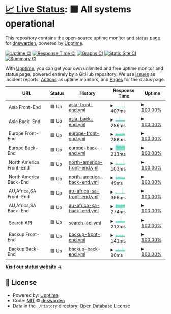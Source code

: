# [📈 Live Status](https://status.dnswarden.com): <!--live status--> **🟩 All systems operational**

This repository contains the open-source uptime monitor and status page for [dnswarden](https://dnswarden.com), powered by [Upptime](https://github.com/upptime/upptime).

[![Uptime CI](https://github.com/dnswarden/status/workflows/Uptime%20CI/badge.svg)](https://github.com/dnswarden/status/actions?query=workflow%3A%22Uptime+CI%22)
[![Response Time CI](https://github.com/dnswarden/status/workflows/Response%20Time%20CI/badge.svg)](https://github.com/dnswarden/status/actions?query=workflow%3A%22Response+Time+CI%22)
[![Graphs CI](https://github.com/dnswarden/status/workflows/Graphs%20CI/badge.svg)](https://github.com/dnswarden/status/actions?query=workflow%3A%22Graphs+CI%22)
[![Static Site CI](https://github.com/dnswarden/status/workflows/Static%20Site%20CI/badge.svg)](https://github.com/dnswarden/status/actions?query=workflow%3A%22Static+Site+CI%22)
[![Summary CI](https://github.com/dnswarden/status/workflows/Summary%20CI/badge.svg)](https://github.com/dnswarden/status/actions?query=workflow%3A%22Summary+CI%22)

With [Upptime](https://upptime.js.org), you can get your own unlimited and free uptime monitor and status page, powered entirely by a GitHub repository. We use [Issues](https://github.com/dnswarden/status/issues) as incident reports, [Actions](https://github.com/dnswarden/status/actions) as uptime monitors, and [Pages](https://status.dnswarden.com) for the status page.

<!--start: status pages-->
<!-- This summary is generated by Upptime (https://github.com/upptime/upptime) -->
<!-- Do not edit this manually, your changes will be overwritten -->
<!-- prettier-ignore -->
| URL | Status | History | Response Time | Uptime |
| --- | ------ | ------- | ------------- | ------ |
| <img alt="" src="https://icons.duckduckgo.com/ip3/null.ico" height="13"> Asia Front-End | 🟩 Up | [asia-front-end.yml](https://github.com/dnswarden/status/commits/HEAD/history/asia-front-end.yml) | <details><summary><img alt="Response time graph" src="./graphs/asia-front-end/response-time-week.png" height="20"> 407ms</summary><br><a href="https://status.dnswarden.com/history/asia-front-end"><img alt="Response time 382" src="https://img.shields.io/endpoint?url=https%3A%2F%2Fraw.githubusercontent.com%2Fdnswarden%2Fstatus%2FHEAD%2Fapi%2Fasia-front-end%2Fresponse-time.json"></a><br><a href="https://status.dnswarden.com/history/asia-front-end"><img alt="24-hour response time 527" src="https://img.shields.io/endpoint?url=https%3A%2F%2Fraw.githubusercontent.com%2Fdnswarden%2Fstatus%2FHEAD%2Fapi%2Fasia-front-end%2Fresponse-time-day.json"></a><br><a href="https://status.dnswarden.com/history/asia-front-end"><img alt="7-day response time 407" src="https://img.shields.io/endpoint?url=https%3A%2F%2Fraw.githubusercontent.com%2Fdnswarden%2Fstatus%2FHEAD%2Fapi%2Fasia-front-end%2Fresponse-time-week.json"></a><br><a href="https://status.dnswarden.com/history/asia-front-end"><img alt="30-day response time 387" src="https://img.shields.io/endpoint?url=https%3A%2F%2Fraw.githubusercontent.com%2Fdnswarden%2Fstatus%2FHEAD%2Fapi%2Fasia-front-end%2Fresponse-time-month.json"></a><br><a href="https://status.dnswarden.com/history/asia-front-end"><img alt="1-year response time 382" src="https://img.shields.io/endpoint?url=https%3A%2F%2Fraw.githubusercontent.com%2Fdnswarden%2Fstatus%2FHEAD%2Fapi%2Fasia-front-end%2Fresponse-time-year.json"></a></details> | <details><summary><a href="https://status.dnswarden.com/history/asia-front-end">100.00%</a></summary><a href="https://status.dnswarden.com/history/asia-front-end"><img alt="All-time uptime 100.00%" src="https://img.shields.io/endpoint?url=https%3A%2F%2Fraw.githubusercontent.com%2Fdnswarden%2Fstatus%2FHEAD%2Fapi%2Fasia-front-end%2Fuptime.json"></a><br><a href="https://status.dnswarden.com/history/asia-front-end"><img alt="24-hour uptime 100.00%" src="https://img.shields.io/endpoint?url=https%3A%2F%2Fraw.githubusercontent.com%2Fdnswarden%2Fstatus%2FHEAD%2Fapi%2Fasia-front-end%2Fuptime-day.json"></a><br><a href="https://status.dnswarden.com/history/asia-front-end"><img alt="7-day uptime 100.00%" src="https://img.shields.io/endpoint?url=https%3A%2F%2Fraw.githubusercontent.com%2Fdnswarden%2Fstatus%2FHEAD%2Fapi%2Fasia-front-end%2Fuptime-week.json"></a><br><a href="https://status.dnswarden.com/history/asia-front-end"><img alt="30-day uptime 100.00%" src="https://img.shields.io/endpoint?url=https%3A%2F%2Fraw.githubusercontent.com%2Fdnswarden%2Fstatus%2FHEAD%2Fapi%2Fasia-front-end%2Fuptime-month.json"></a><br><a href="https://status.dnswarden.com/history/asia-front-end"><img alt="1-year uptime 100.00%" src="https://img.shields.io/endpoint?url=https%3A%2F%2Fraw.githubusercontent.com%2Fdnswarden%2Fstatus%2FHEAD%2Fapi%2Fasia-front-end%2Fuptime-year.json"></a></details>
| <img alt="" src="https://icons.duckduckgo.com/ip3/null.ico" height="13"> Asia Back-End | 🟩 Up | [asia-back-end.yml](https://github.com/dnswarden/status/commits/HEAD/history/asia-back-end.yml) | <details><summary><img alt="Response time graph" src="./graphs/asia-back-end/response-time-week.png" height="20"> 286ms</summary><br><a href="https://status.dnswarden.com/history/asia-back-end"><img alt="Response time 297" src="https://img.shields.io/endpoint?url=https%3A%2F%2Fraw.githubusercontent.com%2Fdnswarden%2Fstatus%2FHEAD%2Fapi%2Fasia-back-end%2Fresponse-time.json"></a><br><a href="https://status.dnswarden.com/history/asia-back-end"><img alt="24-hour response time 279" src="https://img.shields.io/endpoint?url=https%3A%2F%2Fraw.githubusercontent.com%2Fdnswarden%2Fstatus%2FHEAD%2Fapi%2Fasia-back-end%2Fresponse-time-day.json"></a><br><a href="https://status.dnswarden.com/history/asia-back-end"><img alt="7-day response time 286" src="https://img.shields.io/endpoint?url=https%3A%2F%2Fraw.githubusercontent.com%2Fdnswarden%2Fstatus%2FHEAD%2Fapi%2Fasia-back-end%2Fresponse-time-week.json"></a><br><a href="https://status.dnswarden.com/history/asia-back-end"><img alt="30-day response time 296" src="https://img.shields.io/endpoint?url=https%3A%2F%2Fraw.githubusercontent.com%2Fdnswarden%2Fstatus%2FHEAD%2Fapi%2Fasia-back-end%2Fresponse-time-month.json"></a><br><a href="https://status.dnswarden.com/history/asia-back-end"><img alt="1-year response time 297" src="https://img.shields.io/endpoint?url=https%3A%2F%2Fraw.githubusercontent.com%2Fdnswarden%2Fstatus%2FHEAD%2Fapi%2Fasia-back-end%2Fresponse-time-year.json"></a></details> | <details><summary><a href="https://status.dnswarden.com/history/asia-back-end">100.00%</a></summary><a href="https://status.dnswarden.com/history/asia-back-end"><img alt="All-time uptime 100.00%" src="https://img.shields.io/endpoint?url=https%3A%2F%2Fraw.githubusercontent.com%2Fdnswarden%2Fstatus%2FHEAD%2Fapi%2Fasia-back-end%2Fuptime.json"></a><br><a href="https://status.dnswarden.com/history/asia-back-end"><img alt="24-hour uptime 100.00%" src="https://img.shields.io/endpoint?url=https%3A%2F%2Fraw.githubusercontent.com%2Fdnswarden%2Fstatus%2FHEAD%2Fapi%2Fasia-back-end%2Fuptime-day.json"></a><br><a href="https://status.dnswarden.com/history/asia-back-end"><img alt="7-day uptime 100.00%" src="https://img.shields.io/endpoint?url=https%3A%2F%2Fraw.githubusercontent.com%2Fdnswarden%2Fstatus%2FHEAD%2Fapi%2Fasia-back-end%2Fuptime-week.json"></a><br><a href="https://status.dnswarden.com/history/asia-back-end"><img alt="30-day uptime 100.00%" src="https://img.shields.io/endpoint?url=https%3A%2F%2Fraw.githubusercontent.com%2Fdnswarden%2Fstatus%2FHEAD%2Fapi%2Fasia-back-end%2Fuptime-month.json"></a><br><a href="https://status.dnswarden.com/history/asia-back-end"><img alt="1-year uptime 100.00%" src="https://img.shields.io/endpoint?url=https%3A%2F%2Fraw.githubusercontent.com%2Fdnswarden%2Fstatus%2FHEAD%2Fapi%2Fasia-back-end%2Fuptime-year.json"></a></details>
| <img alt="" src="https://icons.duckduckgo.com/ip3/null.ico" height="13"> Europe Front-End | 🟩 Up | [europe-front-end.yml](https://github.com/dnswarden/status/commits/HEAD/history/europe-front-end.yml) | <details><summary><img alt="Response time graph" src="./graphs/europe-front-end/response-time-week.png" height="20"> 288ms</summary><br><a href="https://status.dnswarden.com/history/europe-front-end"><img alt="Response time 299" src="https://img.shields.io/endpoint?url=https%3A%2F%2Fraw.githubusercontent.com%2Fdnswarden%2Fstatus%2FHEAD%2Fapi%2Feurope-front-end%2Fresponse-time.json"></a><br><a href="https://status.dnswarden.com/history/europe-front-end"><img alt="24-hour response time 290" src="https://img.shields.io/endpoint?url=https%3A%2F%2Fraw.githubusercontent.com%2Fdnswarden%2Fstatus%2FHEAD%2Fapi%2Feurope-front-end%2Fresponse-time-day.json"></a><br><a href="https://status.dnswarden.com/history/europe-front-end"><img alt="7-day response time 288" src="https://img.shields.io/endpoint?url=https%3A%2F%2Fraw.githubusercontent.com%2Fdnswarden%2Fstatus%2FHEAD%2Fapi%2Feurope-front-end%2Fresponse-time-week.json"></a><br><a href="https://status.dnswarden.com/history/europe-front-end"><img alt="30-day response time 302" src="https://img.shields.io/endpoint?url=https%3A%2F%2Fraw.githubusercontent.com%2Fdnswarden%2Fstatus%2FHEAD%2Fapi%2Feurope-front-end%2Fresponse-time-month.json"></a><br><a href="https://status.dnswarden.com/history/europe-front-end"><img alt="1-year response time 299" src="https://img.shields.io/endpoint?url=https%3A%2F%2Fraw.githubusercontent.com%2Fdnswarden%2Fstatus%2FHEAD%2Fapi%2Feurope-front-end%2Fresponse-time-year.json"></a></details> | <details><summary><a href="https://status.dnswarden.com/history/europe-front-end">100.00%</a></summary><a href="https://status.dnswarden.com/history/europe-front-end"><img alt="All-time uptime 100.00%" src="https://img.shields.io/endpoint?url=https%3A%2F%2Fraw.githubusercontent.com%2Fdnswarden%2Fstatus%2FHEAD%2Fapi%2Feurope-front-end%2Fuptime.json"></a><br><a href="https://status.dnswarden.com/history/europe-front-end"><img alt="24-hour uptime 100.00%" src="https://img.shields.io/endpoint?url=https%3A%2F%2Fraw.githubusercontent.com%2Fdnswarden%2Fstatus%2FHEAD%2Fapi%2Feurope-front-end%2Fuptime-day.json"></a><br><a href="https://status.dnswarden.com/history/europe-front-end"><img alt="7-day uptime 100.00%" src="https://img.shields.io/endpoint?url=https%3A%2F%2Fraw.githubusercontent.com%2Fdnswarden%2Fstatus%2FHEAD%2Fapi%2Feurope-front-end%2Fuptime-week.json"></a><br><a href="https://status.dnswarden.com/history/europe-front-end"><img alt="30-day uptime 100.00%" src="https://img.shields.io/endpoint?url=https%3A%2F%2Fraw.githubusercontent.com%2Fdnswarden%2Fstatus%2FHEAD%2Fapi%2Feurope-front-end%2Fuptime-month.json"></a><br><a href="https://status.dnswarden.com/history/europe-front-end"><img alt="1-year uptime 100.00%" src="https://img.shields.io/endpoint?url=https%3A%2F%2Fraw.githubusercontent.com%2Fdnswarden%2Fstatus%2FHEAD%2Fapi%2Feurope-front-end%2Fuptime-year.json"></a></details>
| <img alt="" src="https://icons.duckduckgo.com/ip3/null.ico" height="13"> Europe Back-End | 🟩 Up | [europe-back-end.yml](https://github.com/dnswarden/status/commits/HEAD/history/europe-back-end.yml) | <details><summary><img alt="Response time graph" src="./graphs/europe-back-end/response-time-week.png" height="20"> 213ms</summary><br><a href="https://status.dnswarden.com/history/europe-back-end"><img alt="Response time 222" src="https://img.shields.io/endpoint?url=https%3A%2F%2Fraw.githubusercontent.com%2Fdnswarden%2Fstatus%2FHEAD%2Fapi%2Feurope-back-end%2Fresponse-time.json"></a><br><a href="https://status.dnswarden.com/history/europe-back-end"><img alt="24-hour response time 200" src="https://img.shields.io/endpoint?url=https%3A%2F%2Fraw.githubusercontent.com%2Fdnswarden%2Fstatus%2FHEAD%2Fapi%2Feurope-back-end%2Fresponse-time-day.json"></a><br><a href="https://status.dnswarden.com/history/europe-back-end"><img alt="7-day response time 213" src="https://img.shields.io/endpoint?url=https%3A%2F%2Fraw.githubusercontent.com%2Fdnswarden%2Fstatus%2FHEAD%2Fapi%2Feurope-back-end%2Fresponse-time-week.json"></a><br><a href="https://status.dnswarden.com/history/europe-back-end"><img alt="30-day response time 223" src="https://img.shields.io/endpoint?url=https%3A%2F%2Fraw.githubusercontent.com%2Fdnswarden%2Fstatus%2FHEAD%2Fapi%2Feurope-back-end%2Fresponse-time-month.json"></a><br><a href="https://status.dnswarden.com/history/europe-back-end"><img alt="1-year response time 222" src="https://img.shields.io/endpoint?url=https%3A%2F%2Fraw.githubusercontent.com%2Fdnswarden%2Fstatus%2FHEAD%2Fapi%2Feurope-back-end%2Fresponse-time-year.json"></a></details> | <details><summary><a href="https://status.dnswarden.com/history/europe-back-end">100.00%</a></summary><a href="https://status.dnswarden.com/history/europe-back-end"><img alt="All-time uptime 100.00%" src="https://img.shields.io/endpoint?url=https%3A%2F%2Fraw.githubusercontent.com%2Fdnswarden%2Fstatus%2FHEAD%2Fapi%2Feurope-back-end%2Fuptime.json"></a><br><a href="https://status.dnswarden.com/history/europe-back-end"><img alt="24-hour uptime 100.00%" src="https://img.shields.io/endpoint?url=https%3A%2F%2Fraw.githubusercontent.com%2Fdnswarden%2Fstatus%2FHEAD%2Fapi%2Feurope-back-end%2Fuptime-day.json"></a><br><a href="https://status.dnswarden.com/history/europe-back-end"><img alt="7-day uptime 100.00%" src="https://img.shields.io/endpoint?url=https%3A%2F%2Fraw.githubusercontent.com%2Fdnswarden%2Fstatus%2FHEAD%2Fapi%2Feurope-back-end%2Fuptime-week.json"></a><br><a href="https://status.dnswarden.com/history/europe-back-end"><img alt="30-day uptime 100.00%" src="https://img.shields.io/endpoint?url=https%3A%2F%2Fraw.githubusercontent.com%2Fdnswarden%2Fstatus%2FHEAD%2Fapi%2Feurope-back-end%2Fuptime-month.json"></a><br><a href="https://status.dnswarden.com/history/europe-back-end"><img alt="1-year uptime 100.00%" src="https://img.shields.io/endpoint?url=https%3A%2F%2Fraw.githubusercontent.com%2Fdnswarden%2Fstatus%2FHEAD%2Fapi%2Feurope-back-end%2Fuptime-year.json"></a></details>
| <img alt="" src="https://icons.duckduckgo.com/ip3/null.ico" height="13"> North America Front-End | 🟩 Up | [north-america-front-end.yml](https://github.com/dnswarden/status/commits/HEAD/history/north-america-front-end.yml) | <details><summary><img alt="Response time graph" src="./graphs/north-america-front-end/response-time-week.png" height="20"> 103ms</summary><br><a href="https://status.dnswarden.com/history/north-america-front-end"><img alt="Response time 103" src="https://img.shields.io/endpoint?url=https%3A%2F%2Fraw.githubusercontent.com%2Fdnswarden%2Fstatus%2FHEAD%2Fapi%2Fnorth-america-front-end%2Fresponse-time.json"></a><br><a href="https://status.dnswarden.com/history/north-america-front-end"><img alt="24-hour response time 91" src="https://img.shields.io/endpoint?url=https%3A%2F%2Fraw.githubusercontent.com%2Fdnswarden%2Fstatus%2FHEAD%2Fapi%2Fnorth-america-front-end%2Fresponse-time-day.json"></a><br><a href="https://status.dnswarden.com/history/north-america-front-end"><img alt="7-day response time 103" src="https://img.shields.io/endpoint?url=https%3A%2F%2Fraw.githubusercontent.com%2Fdnswarden%2Fstatus%2FHEAD%2Fapi%2Fnorth-america-front-end%2Fresponse-time-week.json"></a><br><a href="https://status.dnswarden.com/history/north-america-front-end"><img alt="30-day response time 105" src="https://img.shields.io/endpoint?url=https%3A%2F%2Fraw.githubusercontent.com%2Fdnswarden%2Fstatus%2FHEAD%2Fapi%2Fnorth-america-front-end%2Fresponse-time-month.json"></a><br><a href="https://status.dnswarden.com/history/north-america-front-end"><img alt="1-year response time 103" src="https://img.shields.io/endpoint?url=https%3A%2F%2Fraw.githubusercontent.com%2Fdnswarden%2Fstatus%2FHEAD%2Fapi%2Fnorth-america-front-end%2Fresponse-time-year.json"></a></details> | <details><summary><a href="https://status.dnswarden.com/history/north-america-front-end">100.00%</a></summary><a href="https://status.dnswarden.com/history/north-america-front-end"><img alt="All-time uptime 100.00%" src="https://img.shields.io/endpoint?url=https%3A%2F%2Fraw.githubusercontent.com%2Fdnswarden%2Fstatus%2FHEAD%2Fapi%2Fnorth-america-front-end%2Fuptime.json"></a><br><a href="https://status.dnswarden.com/history/north-america-front-end"><img alt="24-hour uptime 100.00%" src="https://img.shields.io/endpoint?url=https%3A%2F%2Fraw.githubusercontent.com%2Fdnswarden%2Fstatus%2FHEAD%2Fapi%2Fnorth-america-front-end%2Fuptime-day.json"></a><br><a href="https://status.dnswarden.com/history/north-america-front-end"><img alt="7-day uptime 100.00%" src="https://img.shields.io/endpoint?url=https%3A%2F%2Fraw.githubusercontent.com%2Fdnswarden%2Fstatus%2FHEAD%2Fapi%2Fnorth-america-front-end%2Fuptime-week.json"></a><br><a href="https://status.dnswarden.com/history/north-america-front-end"><img alt="30-day uptime 100.00%" src="https://img.shields.io/endpoint?url=https%3A%2F%2Fraw.githubusercontent.com%2Fdnswarden%2Fstatus%2FHEAD%2Fapi%2Fnorth-america-front-end%2Fuptime-month.json"></a><br><a href="https://status.dnswarden.com/history/north-america-front-end"><img alt="1-year uptime 100.00%" src="https://img.shields.io/endpoint?url=https%3A%2F%2Fraw.githubusercontent.com%2Fdnswarden%2Fstatus%2FHEAD%2Fapi%2Fnorth-america-front-end%2Fuptime-year.json"></a></details>
| <img alt="" src="https://icons.duckduckgo.com/ip3/null.ico" height="13"> North America Back-End | 🟩 Up | [north-america-back-end.yml](https://github.com/dnswarden/status/commits/HEAD/history/north-america-back-end.yml) | <details><summary><img alt="Response time graph" src="./graphs/north-america-back-end/response-time-week.png" height="20"> 49ms</summary><br><a href="https://status.dnswarden.com/history/north-america-back-end"><img alt="Response time 63" src="https://img.shields.io/endpoint?url=https%3A%2F%2Fraw.githubusercontent.com%2Fdnswarden%2Fstatus%2FHEAD%2Fapi%2Fnorth-america-back-end%2Fresponse-time.json"></a><br><a href="https://status.dnswarden.com/history/north-america-back-end"><img alt="24-hour response time 49" src="https://img.shields.io/endpoint?url=https%3A%2F%2Fraw.githubusercontent.com%2Fdnswarden%2Fstatus%2FHEAD%2Fapi%2Fnorth-america-back-end%2Fresponse-time-day.json"></a><br><a href="https://status.dnswarden.com/history/north-america-back-end"><img alt="7-day response time 49" src="https://img.shields.io/endpoint?url=https%3A%2F%2Fraw.githubusercontent.com%2Fdnswarden%2Fstatus%2FHEAD%2Fapi%2Fnorth-america-back-end%2Fresponse-time-week.json"></a><br><a href="https://status.dnswarden.com/history/north-america-back-end"><img alt="30-day response time 67" src="https://img.shields.io/endpoint?url=https%3A%2F%2Fraw.githubusercontent.com%2Fdnswarden%2Fstatus%2FHEAD%2Fapi%2Fnorth-america-back-end%2Fresponse-time-month.json"></a><br><a href="https://status.dnswarden.com/history/north-america-back-end"><img alt="1-year response time 63" src="https://img.shields.io/endpoint?url=https%3A%2F%2Fraw.githubusercontent.com%2Fdnswarden%2Fstatus%2FHEAD%2Fapi%2Fnorth-america-back-end%2Fresponse-time-year.json"></a></details> | <details><summary><a href="https://status.dnswarden.com/history/north-america-back-end">100.00%</a></summary><a href="https://status.dnswarden.com/history/north-america-back-end"><img alt="All-time uptime 100.00%" src="https://img.shields.io/endpoint?url=https%3A%2F%2Fraw.githubusercontent.com%2Fdnswarden%2Fstatus%2FHEAD%2Fapi%2Fnorth-america-back-end%2Fuptime.json"></a><br><a href="https://status.dnswarden.com/history/north-america-back-end"><img alt="24-hour uptime 100.00%" src="https://img.shields.io/endpoint?url=https%3A%2F%2Fraw.githubusercontent.com%2Fdnswarden%2Fstatus%2FHEAD%2Fapi%2Fnorth-america-back-end%2Fuptime-day.json"></a><br><a href="https://status.dnswarden.com/history/north-america-back-end"><img alt="7-day uptime 100.00%" src="https://img.shields.io/endpoint?url=https%3A%2F%2Fraw.githubusercontent.com%2Fdnswarden%2Fstatus%2FHEAD%2Fapi%2Fnorth-america-back-end%2Fuptime-week.json"></a><br><a href="https://status.dnswarden.com/history/north-america-back-end"><img alt="30-day uptime 100.00%" src="https://img.shields.io/endpoint?url=https%3A%2F%2Fraw.githubusercontent.com%2Fdnswarden%2Fstatus%2FHEAD%2Fapi%2Fnorth-america-back-end%2Fuptime-month.json"></a><br><a href="https://status.dnswarden.com/history/north-america-back-end"><img alt="1-year uptime 100.00%" src="https://img.shields.io/endpoint?url=https%3A%2F%2Fraw.githubusercontent.com%2Fdnswarden%2Fstatus%2FHEAD%2Fapi%2Fnorth-america-back-end%2Fuptime-year.json"></a></details>
| <img alt="" src="https://icons.duckduckgo.com/ip3/null.ico" height="13"> AU,Africa,SA Front-End | 🟩 Up | [au-africa-sa-front-end.yml](https://github.com/dnswarden/status/commits/HEAD/history/au-africa-sa-front-end.yml) | <details><summary><img alt="Response time graph" src="./graphs/au-africa-sa-front-end/response-time-week.png" height="20"> 366ms</summary><br><a href="https://status.dnswarden.com/history/au-africa-sa-front-end"><img alt="Response time 353" src="https://img.shields.io/endpoint?url=https%3A%2F%2Fraw.githubusercontent.com%2Fdnswarden%2Fstatus%2FHEAD%2Fapi%2Fau-africa-sa-front-end%2Fresponse-time.json"></a><br><a href="https://status.dnswarden.com/history/au-africa-sa-front-end"><img alt="24-hour response time 348" src="https://img.shields.io/endpoint?url=https%3A%2F%2Fraw.githubusercontent.com%2Fdnswarden%2Fstatus%2FHEAD%2Fapi%2Fau-africa-sa-front-end%2Fresponse-time-day.json"></a><br><a href="https://status.dnswarden.com/history/au-africa-sa-front-end"><img alt="7-day response time 366" src="https://img.shields.io/endpoint?url=https%3A%2F%2Fraw.githubusercontent.com%2Fdnswarden%2Fstatus%2FHEAD%2Fapi%2Fau-africa-sa-front-end%2Fresponse-time-week.json"></a><br><a href="https://status.dnswarden.com/history/au-africa-sa-front-end"><img alt="30-day response time 353" src="https://img.shields.io/endpoint?url=https%3A%2F%2Fraw.githubusercontent.com%2Fdnswarden%2Fstatus%2FHEAD%2Fapi%2Fau-africa-sa-front-end%2Fresponse-time-month.json"></a><br><a href="https://status.dnswarden.com/history/au-africa-sa-front-end"><img alt="1-year response time 353" src="https://img.shields.io/endpoint?url=https%3A%2F%2Fraw.githubusercontent.com%2Fdnswarden%2Fstatus%2FHEAD%2Fapi%2Fau-africa-sa-front-end%2Fresponse-time-year.json"></a></details> | <details><summary><a href="https://status.dnswarden.com/history/au-africa-sa-front-end">100.00%</a></summary><a href="https://status.dnswarden.com/history/au-africa-sa-front-end"><img alt="All-time uptime 100.00%" src="https://img.shields.io/endpoint?url=https%3A%2F%2Fraw.githubusercontent.com%2Fdnswarden%2Fstatus%2FHEAD%2Fapi%2Fau-africa-sa-front-end%2Fuptime.json"></a><br><a href="https://status.dnswarden.com/history/au-africa-sa-front-end"><img alt="24-hour uptime 100.00%" src="https://img.shields.io/endpoint?url=https%3A%2F%2Fraw.githubusercontent.com%2Fdnswarden%2Fstatus%2FHEAD%2Fapi%2Fau-africa-sa-front-end%2Fuptime-day.json"></a><br><a href="https://status.dnswarden.com/history/au-africa-sa-front-end"><img alt="7-day uptime 100.00%" src="https://img.shields.io/endpoint?url=https%3A%2F%2Fraw.githubusercontent.com%2Fdnswarden%2Fstatus%2FHEAD%2Fapi%2Fau-africa-sa-front-end%2Fuptime-week.json"></a><br><a href="https://status.dnswarden.com/history/au-africa-sa-front-end"><img alt="30-day uptime 100.00%" src="https://img.shields.io/endpoint?url=https%3A%2F%2Fraw.githubusercontent.com%2Fdnswarden%2Fstatus%2FHEAD%2Fapi%2Fau-africa-sa-front-end%2Fuptime-month.json"></a><br><a href="https://status.dnswarden.com/history/au-africa-sa-front-end"><img alt="1-year uptime 100.00%" src="https://img.shields.io/endpoint?url=https%3A%2F%2Fraw.githubusercontent.com%2Fdnswarden%2Fstatus%2FHEAD%2Fapi%2Fau-africa-sa-front-end%2Fuptime-year.json"></a></details>
| <img alt="" src="https://icons.duckduckgo.com/ip3/null.ico" height="13"> AU,Africa,SA Back-End | 🟩 Up | [au-africa-sa-back-end.yml](https://github.com/dnswarden/status/commits/HEAD/history/au-africa-sa-back-end.yml) | <details><summary><img alt="Response time graph" src="./graphs/au-africa-sa-back-end/response-time-week.png" height="20"> 274ms</summary><br><a href="https://status.dnswarden.com/history/au-africa-sa-back-end"><img alt="Response time 287" src="https://img.shields.io/endpoint?url=https%3A%2F%2Fraw.githubusercontent.com%2Fdnswarden%2Fstatus%2FHEAD%2Fapi%2Fau-africa-sa-back-end%2Fresponse-time.json"></a><br><a href="https://status.dnswarden.com/history/au-africa-sa-back-end"><img alt="24-hour response time 266" src="https://img.shields.io/endpoint?url=https%3A%2F%2Fraw.githubusercontent.com%2Fdnswarden%2Fstatus%2FHEAD%2Fapi%2Fau-africa-sa-back-end%2Fresponse-time-day.json"></a><br><a href="https://status.dnswarden.com/history/au-africa-sa-back-end"><img alt="7-day response time 274" src="https://img.shields.io/endpoint?url=https%3A%2F%2Fraw.githubusercontent.com%2Fdnswarden%2Fstatus%2FHEAD%2Fapi%2Fau-africa-sa-back-end%2Fresponse-time-week.json"></a><br><a href="https://status.dnswarden.com/history/au-africa-sa-back-end"><img alt="30-day response time 287" src="https://img.shields.io/endpoint?url=https%3A%2F%2Fraw.githubusercontent.com%2Fdnswarden%2Fstatus%2FHEAD%2Fapi%2Fau-africa-sa-back-end%2Fresponse-time-month.json"></a><br><a href="https://status.dnswarden.com/history/au-africa-sa-back-end"><img alt="1-year response time 287" src="https://img.shields.io/endpoint?url=https%3A%2F%2Fraw.githubusercontent.com%2Fdnswarden%2Fstatus%2FHEAD%2Fapi%2Fau-africa-sa-back-end%2Fresponse-time-year.json"></a></details> | <details><summary><a href="https://status.dnswarden.com/history/au-africa-sa-back-end">100.00%</a></summary><a href="https://status.dnswarden.com/history/au-africa-sa-back-end"><img alt="All-time uptime 100.00%" src="https://img.shields.io/endpoint?url=https%3A%2F%2Fraw.githubusercontent.com%2Fdnswarden%2Fstatus%2FHEAD%2Fapi%2Fau-africa-sa-back-end%2Fuptime.json"></a><br><a href="https://status.dnswarden.com/history/au-africa-sa-back-end"><img alt="24-hour uptime 100.00%" src="https://img.shields.io/endpoint?url=https%3A%2F%2Fraw.githubusercontent.com%2Fdnswarden%2Fstatus%2FHEAD%2Fapi%2Fau-africa-sa-back-end%2Fuptime-day.json"></a><br><a href="https://status.dnswarden.com/history/au-africa-sa-back-end"><img alt="7-day uptime 100.00%" src="https://img.shields.io/endpoint?url=https%3A%2F%2Fraw.githubusercontent.com%2Fdnswarden%2Fstatus%2FHEAD%2Fapi%2Fau-africa-sa-back-end%2Fuptime-week.json"></a><br><a href="https://status.dnswarden.com/history/au-africa-sa-back-end"><img alt="30-day uptime 100.00%" src="https://img.shields.io/endpoint?url=https%3A%2F%2Fraw.githubusercontent.com%2Fdnswarden%2Fstatus%2FHEAD%2Fapi%2Fau-africa-sa-back-end%2Fuptime-month.json"></a><br><a href="https://status.dnswarden.com/history/au-africa-sa-back-end"><img alt="1-year uptime 100.00%" src="https://img.shields.io/endpoint?url=https%3A%2F%2Fraw.githubusercontent.com%2Fdnswarden%2Fstatus%2FHEAD%2Fapi%2Fau-africa-sa-back-end%2Fuptime-year.json"></a></details>
| <img alt="" src="https://icons.duckduckgo.com/ip3/null.ico" height="13"> Search API | 🟩 Up | [search-api.yml](https://github.com/dnswarden/status/commits/HEAD/history/search-api.yml) | <details><summary><img alt="Response time graph" src="./graphs/search-api/response-time-week.png" height="20"> 213ms</summary><br><a href="https://status.dnswarden.com/history/search-api"><img alt="Response time 237" src="https://img.shields.io/endpoint?url=https%3A%2F%2Fraw.githubusercontent.com%2Fdnswarden%2Fstatus%2FHEAD%2Fapi%2Fsearch-api%2Fresponse-time.json"></a><br><a href="https://status.dnswarden.com/history/search-api"><img alt="24-hour response time 218" src="https://img.shields.io/endpoint?url=https%3A%2F%2Fraw.githubusercontent.com%2Fdnswarden%2Fstatus%2FHEAD%2Fapi%2Fsearch-api%2Fresponse-time-day.json"></a><br><a href="https://status.dnswarden.com/history/search-api"><img alt="7-day response time 213" src="https://img.shields.io/endpoint?url=https%3A%2F%2Fraw.githubusercontent.com%2Fdnswarden%2Fstatus%2FHEAD%2Fapi%2Fsearch-api%2Fresponse-time-week.json"></a><br><a href="https://status.dnswarden.com/history/search-api"><img alt="30-day response time 246" src="https://img.shields.io/endpoint?url=https%3A%2F%2Fraw.githubusercontent.com%2Fdnswarden%2Fstatus%2FHEAD%2Fapi%2Fsearch-api%2Fresponse-time-month.json"></a><br><a href="https://status.dnswarden.com/history/search-api"><img alt="1-year response time 237" src="https://img.shields.io/endpoint?url=https%3A%2F%2Fraw.githubusercontent.com%2Fdnswarden%2Fstatus%2FHEAD%2Fapi%2Fsearch-api%2Fresponse-time-year.json"></a></details> | <details><summary><a href="https://status.dnswarden.com/history/search-api">100.00%</a></summary><a href="https://status.dnswarden.com/history/search-api"><img alt="All-time uptime 100.00%" src="https://img.shields.io/endpoint?url=https%3A%2F%2Fraw.githubusercontent.com%2Fdnswarden%2Fstatus%2FHEAD%2Fapi%2Fsearch-api%2Fuptime.json"></a><br><a href="https://status.dnswarden.com/history/search-api"><img alt="24-hour uptime 100.00%" src="https://img.shields.io/endpoint?url=https%3A%2F%2Fraw.githubusercontent.com%2Fdnswarden%2Fstatus%2FHEAD%2Fapi%2Fsearch-api%2Fuptime-day.json"></a><br><a href="https://status.dnswarden.com/history/search-api"><img alt="7-day uptime 100.00%" src="https://img.shields.io/endpoint?url=https%3A%2F%2Fraw.githubusercontent.com%2Fdnswarden%2Fstatus%2FHEAD%2Fapi%2Fsearch-api%2Fuptime-week.json"></a><br><a href="https://status.dnswarden.com/history/search-api"><img alt="30-day uptime 100.00%" src="https://img.shields.io/endpoint?url=https%3A%2F%2Fraw.githubusercontent.com%2Fdnswarden%2Fstatus%2FHEAD%2Fapi%2Fsearch-api%2Fuptime-month.json"></a><br><a href="https://status.dnswarden.com/history/search-api"><img alt="1-year uptime 100.00%" src="https://img.shields.io/endpoint?url=https%3A%2F%2Fraw.githubusercontent.com%2Fdnswarden%2Fstatus%2FHEAD%2Fapi%2Fsearch-api%2Fuptime-year.json"></a></details>
| <img alt="" src="https://icons.duckduckgo.com/ip3/null.ico" height="13"> Backup Front-End | 🟩 Up | [backup-front-end.yml](https://github.com/dnswarden/status/commits/HEAD/history/backup-front-end.yml) | <details><summary><img alt="Response time graph" src="./graphs/backup-front-end/response-time-week.png" height="20"> 141ms</summary><br><a href="https://status.dnswarden.com/history/backup-front-end"><img alt="Response time 147" src="https://img.shields.io/endpoint?url=https%3A%2F%2Fraw.githubusercontent.com%2Fdnswarden%2Fstatus%2FHEAD%2Fapi%2Fbackup-front-end%2Fresponse-time.json"></a><br><a href="https://status.dnswarden.com/history/backup-front-end"><img alt="24-hour response time 119" src="https://img.shields.io/endpoint?url=https%3A%2F%2Fraw.githubusercontent.com%2Fdnswarden%2Fstatus%2FHEAD%2Fapi%2Fbackup-front-end%2Fresponse-time-day.json"></a><br><a href="https://status.dnswarden.com/history/backup-front-end"><img alt="7-day response time 141" src="https://img.shields.io/endpoint?url=https%3A%2F%2Fraw.githubusercontent.com%2Fdnswarden%2Fstatus%2FHEAD%2Fapi%2Fbackup-front-end%2Fresponse-time-week.json"></a><br><a href="https://status.dnswarden.com/history/backup-front-end"><img alt="30-day response time 154" src="https://img.shields.io/endpoint?url=https%3A%2F%2Fraw.githubusercontent.com%2Fdnswarden%2Fstatus%2FHEAD%2Fapi%2Fbackup-front-end%2Fresponse-time-month.json"></a><br><a href="https://status.dnswarden.com/history/backup-front-end"><img alt="1-year response time 147" src="https://img.shields.io/endpoint?url=https%3A%2F%2Fraw.githubusercontent.com%2Fdnswarden%2Fstatus%2FHEAD%2Fapi%2Fbackup-front-end%2Fresponse-time-year.json"></a></details> | <details><summary><a href="https://status.dnswarden.com/history/backup-front-end">100.00%</a></summary><a href="https://status.dnswarden.com/history/backup-front-end"><img alt="All-time uptime 100.00%" src="https://img.shields.io/endpoint?url=https%3A%2F%2Fraw.githubusercontent.com%2Fdnswarden%2Fstatus%2FHEAD%2Fapi%2Fbackup-front-end%2Fuptime.json"></a><br><a href="https://status.dnswarden.com/history/backup-front-end"><img alt="24-hour uptime 100.00%" src="https://img.shields.io/endpoint?url=https%3A%2F%2Fraw.githubusercontent.com%2Fdnswarden%2Fstatus%2FHEAD%2Fapi%2Fbackup-front-end%2Fuptime-day.json"></a><br><a href="https://status.dnswarden.com/history/backup-front-end"><img alt="7-day uptime 100.00%" src="https://img.shields.io/endpoint?url=https%3A%2F%2Fraw.githubusercontent.com%2Fdnswarden%2Fstatus%2FHEAD%2Fapi%2Fbackup-front-end%2Fuptime-week.json"></a><br><a href="https://status.dnswarden.com/history/backup-front-end"><img alt="30-day uptime 100.00%" src="https://img.shields.io/endpoint?url=https%3A%2F%2Fraw.githubusercontent.com%2Fdnswarden%2Fstatus%2FHEAD%2Fapi%2Fbackup-front-end%2Fuptime-month.json"></a><br><a href="https://status.dnswarden.com/history/backup-front-end"><img alt="1-year uptime 100.00%" src="https://img.shields.io/endpoint?url=https%3A%2F%2Fraw.githubusercontent.com%2Fdnswarden%2Fstatus%2FHEAD%2Fapi%2Fbackup-front-end%2Fuptime-year.json"></a></details>
| <img alt="" src="https://icons.duckduckgo.com/ip3/null.ico" height="13"> Backup Back-End | 🟩 Up | [backup-back-end.yml](https://github.com/dnswarden/status/commits/HEAD/history/backup-back-end.yml) | <details><summary><img alt="Response time graph" src="./graphs/backup-back-end/response-time-week.png" height="20"> 90ms</summary><br><a href="https://status.dnswarden.com/history/backup-back-end"><img alt="Response time 123" src="https://img.shields.io/endpoint?url=https%3A%2F%2Fraw.githubusercontent.com%2Fdnswarden%2Fstatus%2FHEAD%2Fapi%2Fbackup-back-end%2Fresponse-time.json"></a><br><a href="https://status.dnswarden.com/history/backup-back-end"><img alt="24-hour response time 81" src="https://img.shields.io/endpoint?url=https%3A%2F%2Fraw.githubusercontent.com%2Fdnswarden%2Fstatus%2FHEAD%2Fapi%2Fbackup-back-end%2Fresponse-time-day.json"></a><br><a href="https://status.dnswarden.com/history/backup-back-end"><img alt="7-day response time 90" src="https://img.shields.io/endpoint?url=https%3A%2F%2Fraw.githubusercontent.com%2Fdnswarden%2Fstatus%2FHEAD%2Fapi%2Fbackup-back-end%2Fresponse-time-week.json"></a><br><a href="https://status.dnswarden.com/history/backup-back-end"><img alt="30-day response time 132" src="https://img.shields.io/endpoint?url=https%3A%2F%2Fraw.githubusercontent.com%2Fdnswarden%2Fstatus%2FHEAD%2Fapi%2Fbackup-back-end%2Fresponse-time-month.json"></a><br><a href="https://status.dnswarden.com/history/backup-back-end"><img alt="1-year response time 123" src="https://img.shields.io/endpoint?url=https%3A%2F%2Fraw.githubusercontent.com%2Fdnswarden%2Fstatus%2FHEAD%2Fapi%2Fbackup-back-end%2Fresponse-time-year.json"></a></details> | <details><summary><a href="https://status.dnswarden.com/history/backup-back-end">100.00%</a></summary><a href="https://status.dnswarden.com/history/backup-back-end"><img alt="All-time uptime 100.00%" src="https://img.shields.io/endpoint?url=https%3A%2F%2Fraw.githubusercontent.com%2Fdnswarden%2Fstatus%2FHEAD%2Fapi%2Fbackup-back-end%2Fuptime.json"></a><br><a href="https://status.dnswarden.com/history/backup-back-end"><img alt="24-hour uptime 100.00%" src="https://img.shields.io/endpoint?url=https%3A%2F%2Fraw.githubusercontent.com%2Fdnswarden%2Fstatus%2FHEAD%2Fapi%2Fbackup-back-end%2Fuptime-day.json"></a><br><a href="https://status.dnswarden.com/history/backup-back-end"><img alt="7-day uptime 100.00%" src="https://img.shields.io/endpoint?url=https%3A%2F%2Fraw.githubusercontent.com%2Fdnswarden%2Fstatus%2FHEAD%2Fapi%2Fbackup-back-end%2Fuptime-week.json"></a><br><a href="https://status.dnswarden.com/history/backup-back-end"><img alt="30-day uptime 100.00%" src="https://img.shields.io/endpoint?url=https%3A%2F%2Fraw.githubusercontent.com%2Fdnswarden%2Fstatus%2FHEAD%2Fapi%2Fbackup-back-end%2Fuptime-month.json"></a><br><a href="https://status.dnswarden.com/history/backup-back-end"><img alt="1-year uptime 100.00%" src="https://img.shields.io/endpoint?url=https%3A%2F%2Fraw.githubusercontent.com%2Fdnswarden%2Fstatus%2FHEAD%2Fapi%2Fbackup-back-end%2Fuptime-year.json"></a></details>

<!--end: status pages-->

[**Visit our status website →**](https://status.dnswarden.com)

## 📄 License

- Powered by: [Upptime](https://github.com/upptime/upptime)
- Code: [MIT](./LICENSE) © [dnswarden](https://dnswarden.com)
- Data in the `./history` directory: [Open Database License](https://opendatacommons.org/licenses/odbl/1-0/)
